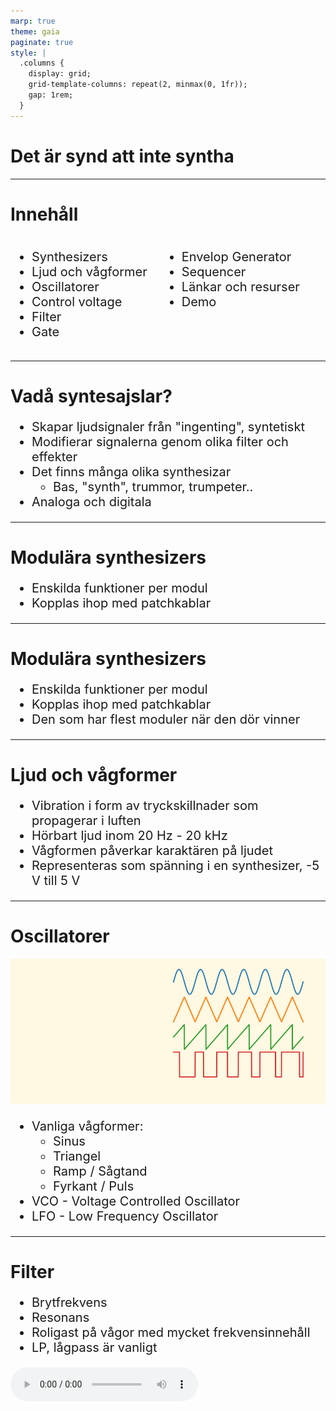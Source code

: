 ```yaml
---
marp: true
theme: gaia
paginate: true
style: |
  .columns {
    display: grid;
    grid-template-columns: repeat(2, minmax(0, 1fr));
    gap: 1rem;
  }
---
```


<style>
section::after {
  content: attr(data-marpit-pagination) ' / ' attr(data-marpit-pagination-total);
}
</style>

# Det är synd att inte syntha

---

# Innehåll

<div class="columns">
<div>
<ul>
<li> Synthesizers </li>
<li> Ljud och vågformer </li>
<li> Oscillatorer </li>
<li> Control voltage </li>
<li> Filter </li>
<li> Gate </li>
</ul>
</div>
<ul>
<li> Envelop Generator </li>
<li> Sequencer </li>
<li> Länkar och resurser </li>
<li> Demo </li>
</ul>
</div>

---

# Vadå syntesajslar?

- Skapar ljudsignaler från "ingenting", syntetiskt
- Modifierar signalerna genom olika filter och effekter
- Det finns många olika synthesizar
  - Bas, "synth", trummor, trumpeter..
- Analoga och digitala

---

# Modulära synthesizers

- Enskilda funktioner per modul
- Kopplas ihop med patchkablar

---

# Modulära synthesizers

- Enskilda funktioner per modul
- Kopplas ihop med patchkablar
- Den som har flest moduler när den dör vinner

---

# Ljud och vågformer

- Vibration i form av tryckskillnader som propagerar i luften
- Hörbart ljud inom 20 Hz - 20 kHz
- Vågformen påverkar karaktären på ljudet
- Representeras som spänning i en synthesizer, -5 V till 5 V

---

# Oscillatorer

![bg height:7cm width:30cm](img/waves.png)

- Vanliga vågformer:
  - Sinus
  - Triangel
  - Ramp / Sågtand
  - Fyrkant / Puls
- VCO - Voltage Controlled Oscillator
- LFO - Low Frequency Oscillator

---

# Filter

- Brytfrekvens
- Resonans
- Roligast på vågor med mycket frekvensinnehåll
- LP, lågpass är vanligt

<audio src="" controls />

---

# Control Voltage - CV

- Styrsignal som påverkar parametrar
  - VCO: Frekvens, vågform, PWM..
  - VCF: Brytfrekvens, resonans..
  - VCA: Dämpning, balans..
- 0 V - 10 V i Eurorack
- 1 V / Oktav
- Kan genereras av LFO, Envelope Generators etc.

---

# Gate & Envelop Generator (EG)

- Gate: Signal som indikerar "ton på" eller anslag
- Går att få ut från klaviatur eller sequencer
- Envelop Generator - En CV-källa för att forma ljud
- Gate kan användas för att starta en envelop-cykel
- ASDR: Attack Sustain Decay Release

---

# Sequencer

- Genererar en sekvens av CV
- Kan generera Gate signal på alla eller specifika steg
- Kan vara kvantetiserande

---

# Länkar och resurser

<style scoped>
ul {
    font-size: 20px;
}
</style>

- [VCV Rack](https://vcvrack.com/) - Gratis modularsynthmjukvara
- [Make: Analog Synthesizers](https://www.akademibokhandeln.se/bok/make-analog-synthesizers/9781449345228) - Bok av Ray Wilson med mycket grunläggande och matnyttigt
- [MFOS: Music From Outer Space](https://musicfromouterspace.com/) - Ray Wilsons hemsida med många designer
- [Colin Benders - Youtube](https://www.youtube.com/watch?v=Q6OA_Y5o4G0&list=PLBOwYevicX2BVFV58wMYj8F_SqGU45-lI) - Modular Mayhem är en serie videor med rätt bra musik på en Gigantisk modular
- [Analog Circuits for Music Synthesis](https://www.youtube.com/watch?v=mYk8r3QlNi8&list=PLOunECWxELQS5bMdWo9VhmZtsCjhjYNcV) - En kurs av Aaron Lanterman. En del historia och mycket elektronik.
- [Winterbloom - Discord](https://discord.gg/UpfqghQ) - Discordkanal med trevlig atmosfär och massa inspirerande DIY:are
- [Moritz Klein - Youtube](https://www.youtube.com/@MoritzKlein0/videos) - Många DIY-designer och pedagogiska videor
- [Modular Grid](https://modulargrid.net/e/modules/browser) - Databas fullspäckad med info om "alla" moduler som finns. Man kan även planera sitt rack.
- [Jegatron - Modular Synthesizers](https://wiki.jegatron.se/doku.php?id=modular_synthesizers:modular_synthesizers) - Min egen samling av länkar och information

---

# Demo
